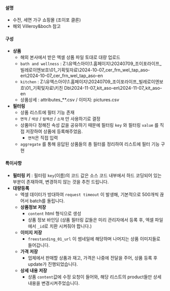 #### 설명
-  수전, 세면 가구 쇼핑몰 (조이포 클론)
-  해외 Villeroy&boch 참고 
#### 구성
- **상품**
	-  해외 본사에서 받은 엑셀 상품 파일 토대로 대량 업로드
	-  `bath and wellness` : Z:\유엑스아이\1.홈페이지\20240709_조이포라이프_빌레로이엔보흐\01_기획및자료\2024-10-07_cer_frn_wel_tap_aso-en\2024-10-07_cer_frn_wel_tap_aso-en
	- `kitchen` : Z:\유엑스아이\1.홈페이지\20240709_조이포라이프_빌레로이엔보흐\01_기획및자료\키친 Db\2024-11-07_kit_aso-en\2024-11-07_kit_aso-en
	- 상품상세 : attributes_\*\*.csv / 이미지: pictures.csv
- **필터링**
	- 상품 리스트에 필터 기능 존재
	- `면적` / `색상` / `컬렉션` / `소재` 만 사용하기로 결정
	- 상품마다 정해진 속성 값을 공유하기 때문에 필터링 `key` 와 필터링 `value` 를 직접 저장하여 상품에 등록해주었음.
		- `면적`은 직접 입력
	 - `aggregate` 를 통해 응답된 상품들의 총 필터를 정리하여 리스트에 필터 기능 구현
#### 특이사항
- **필터링 키** : 필터링 `key`(이름)의 코드 값은 소스 코드 내부에서 하드 코딩되어 있는 부분이 존재하여, 변경하지 않는 것을 추천 드립니다.
- **대량등록**
	-  엑셀 데이터가 방대하여 `request timeout` 이 발생해, 기본적으로 500개씩 끊어서 batch를 돌립니다.
	- **상품정보 저장**
		- `content` html 형식으로 생성
		- 상품 정보 바인딩 (상품 필터링 값들은 미리 관리자에서 등록 후, 엑셀 파일에서 `_id`로 치환 시켜줘야 합니다.)
	- **이미지 저장**
		- `freestanding_01_url` 이 썸네일에 해당하며 나머지는 상품 이미지들로 들어갑니다.
	- **가격 저장**
		- 업체에서 판매할 상품과 재고, 가격은 나중에 전달을 주어, 상품 등록 후 update가 진행되었습니다.
	- **상세 내용 저장**
		- 상품 `content`값에 수정 요청이 들어와, 해당 리스트의 product들만 상세 내용을 변경시켜주었습니다.